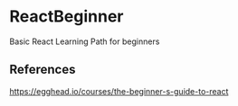 # ReactBeginner
Basic React Learning Path for beginners

References
----------

https://egghead.io/courses/the-beginner-s-guide-to-react
